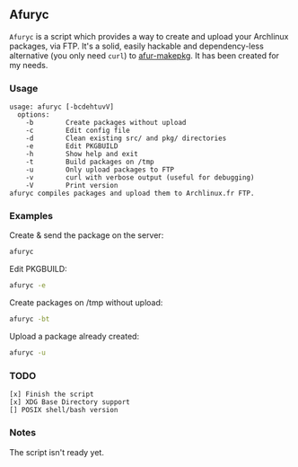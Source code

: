 Afuryc
------

```Afuryc``` is a script which provides a way to create and upload your Archlinux packages, via FTP.
It's a solid, easily hackable and dependency-less alternative (you only need ```curl```) to [afur-makepkg](http://wiki.archlinux.fr/Depot_archlinuxfr#afur-makepkg). It has been created for my needs.

### Usage ###

    usage: afuryc [-bcdehtuvV]
      options:
        -b        Create packages without upload
        -c        Edit config file
        -d        Clean existing src/ and pkg/ directories
        -e        Edit PKGBUILD
        -h        Show help and exit
        -t        Build packages on /tmp
        -u        Only upload packages to FTP
        -v        curl with verbose output (useful for debugging)
        -V        Print version
    afuryc compiles packages and upload them to Archlinux.fr FTP.

### Examples ###

Create & send the package on the server:
```sh
afuryc
```

Edit PKGBUILD:
```sh
afuryc -e
```

Create packages on /tmp without upload:
```sh
afuryc -bt
```

Upload a package already created:
```sh
afuryc -u
```

### TODO ###

    [x] Finish the script
    [x] XDG Base Directory support
    [] POSIX shell/bash version

### Notes ####

The script isn't ready yet.
